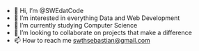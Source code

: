 - 👋 Hi, I’m @SWEdatCode
- 👀 I’m interested in everything Data and Web Development
- 🌱 I’m currently studying Computer Science
- 💞️ I’m looking to collaborate on projects that make a difference
- 📫 How to reach me swthsebastian@gmail.com

<!---
SWEdatCode/SWEdatCode is a ✨ special ✨ repository because its `README.md` (this file) appears on your GitHub profile.
You can click the Preview link to take a look at your changes.
--->
